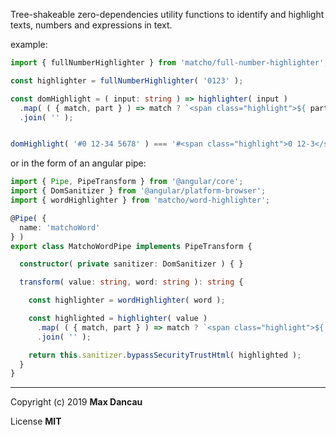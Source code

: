 Tree-shakeable zero-dependencies utility functions to identify and highlight texts, numbers and expressions in text.

example:
```typescript
import { fullNumberHighlighter } from 'matcho/full-number-highlighter';

const highlighter = fullNumberHighlighter( '0123' );

const domHighlight = ( input: string ) => highlighter( input )
  .map( ( { match, part } ) => match ? `<span class="highlight">${ part }</span>` : part )
  .join( '' );


domHighlight( '#0 12-34 5678' ) === '#<span class="highlight">0 12-3</span>4 5678';
```


or in the form of an angular pipe:
```typescript
import { Pipe, PipeTransform } from '@angular/core';
import { DomSanitizer } from '@angular/platform-browser';
import { wordHighlighter } from 'matcho/word-highlighter';

@Pipe( {
  name: 'matchoWord'
} )
export class MatchoWordPipe implements PipeTransform {

  constructor( private sanitizer: DomSanitizer ) { }

  transform( value: string, word: string ): string {

    const highlighter = wordHighlighter( word );

    const highlighted = highlighter( value )
      .map( ( { match, part } ) => match ? `<span class="highlight">${ part }</span>` : part )
      .join( '' );

    return this.sanitizer.bypassSecurityTrustHtml( highlighted );
  }
}
```


---

Copyright (c) 2019 **Max Dancau**

License **MIT**
